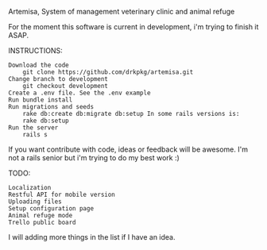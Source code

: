 Artemisa, System of management veterinary clinic and animal refuge

For the moment this software is current in development, i'm trying to finish it ASAP.

INSTRUCTIONS:

    Download the code
        git clone https://github.com/drkpkg/artemisa.git
    Change branch to development
        git checkout development
    Create a .env file. See the .env example
    Run bundle install
    Run migrations and seeds
        rake db:create db:migrate db:setup In some rails versions is:
        rake db:setup 
    Run the server
        rails s

If you want contribute with code, ideas or feedback will be awesome. I'm not a rails senior but i'm trying to do my best work :)

TODO:

    Localization
    Restful API for mobile version
    Uploading files
    Setup configuration page
    Animal refuge mode
    Trello public board

I will adding more things in the list if I have an idea.
